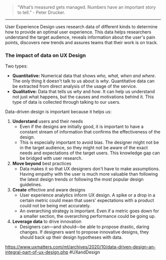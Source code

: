 > "What’s measured gets managed. Numbers have an important story to tell.” \- Peter Drucker.
---

User Experience Design uses research data of different kinds to determine how to provide an optimal user experience. This data helps researchers understand the target audience, reveals information about the user's pain points, discovers new trends and assures teams that their work is on track.

### The impact of data on UX Design
 Two types:
 - **Quantitative:** Numerical data that shows _who, what, when and where_. The only thing it doesn't talk to us about is _why_. Quantitative data can be extracted from direct analysis of the usage of the service.
 - **Qualitative:** Data that tells us _why_ and _how_. It can help us understand not just what happens, but the causes and motivations behind it. This type of data is collected through talking to our users.

Data-driven design is important because it helps us:
1.  **Understand** users and their needs
	- Even if the designs are initially good, it is important to have a constant stream of information that confirms the effectiveness of the design.
	- This is especially important to avoid bias. The designer might not be in the target audience, so they might not be aware of the exact needs and expectations of the target users. This knowledge gap can be bridged with user research.
2.  **Move beyond** best practices
	- Data makes it so that UX designers don't have to make assumptions. Having empathy with the user is much more valuable than following the latest design trends or following the most popular design guidelines.
3.  **Create** effective and aware designs
	- User experience analytics inform UX design. A spike or a drop in a certain metric could mean that users' expectations with a product could not be being met accurately.
	- An overarching strategy is important. Even if a metric goes down for a smaller section, the overarching performance could be going up.
4.  **Leverage data** to drive innovation
	- Designers can—and should—be able to propose drastic, daring changes. If designers want to propose innovative designs, they should back up their design hypotheses with data.


https://www.uxmatters.com/mt/archives/2020/10/data-driven-design-an-integral-part-of-ux-design.php
#UXandDesign
